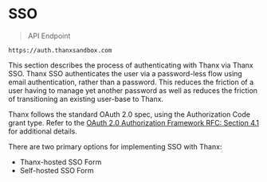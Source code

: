 # SSO

> API Endpoint

```
https://auth.thanxsandbox.com
```

This section describes the process of authenticating with Thanx via Thanx
SSO. Thanx SSO authenticates the user via a password-less flow using email
authentication, rather than a password. This reduces the friction of a user
having to manage yet another password as well as reduces the friction of
transitioning an existing user-base to Thanx.

Thanx follows the standard OAuth 2.0 spec, using the Authorization Code grant
type. Refer to the
[OAuth 2.0 Authorization Framework RFC: Section 4.1](https://tools.ietf.org/html/rfc6749#section-4.1)
for additional details.

There are two primary options for implementing SSO with Thanx:

* Thanx-hosted SSO Form
* Self-hosted SSO Form
